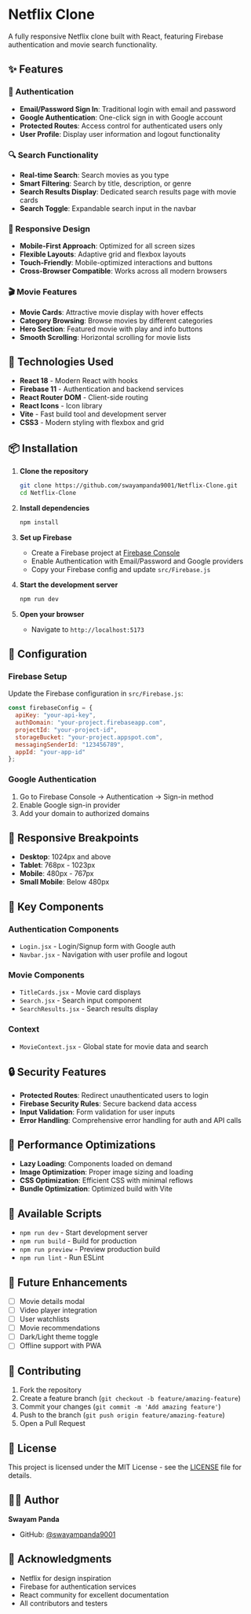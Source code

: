 # Netflix Clone

A fully responsive Netflix clone built with React, featuring Firebase authentication and movie search functionality.

## ✨ Features

### 🔐 Authentication
- **Email/Password Sign In**: Traditional login with email and password
- **Google Authentication**: One-click sign in with Google account
- **Protected Routes**: Access control for authenticated users only
- **User Profile**: Display user information and logout functionality

### 🔍 Search Functionality
- **Real-time Search**: Search movies as you type
- **Smart Filtering**: Search by title, description, or genre
- **Search Results Display**: Dedicated search results page with movie cards
- **Search Toggle**: Expandable search input in the navbar

### 📱 Responsive Design
- **Mobile-First Approach**: Optimized for all screen sizes
- **Flexible Layouts**: Adaptive grid and flexbox layouts
- **Touch-Friendly**: Mobile-optimized interactions and buttons
- **Cross-Browser Compatible**: Works across all modern browsers

### 🎬 Movie Features
- **Movie Cards**: Attractive movie display with hover effects
- **Category Browsing**: Browse movies by different categories
- **Hero Section**: Featured movie with play and info buttons
- **Smooth Scrolling**: Horizontal scrolling for movie lists

## 🚀 Technologies Used

- **React 18** - Modern React with hooks
- **Firebase 11** - Authentication and backend services
- **React Router DOM** - Client-side routing
- **React Icons** - Icon library
- **Vite** - Fast build tool and development server
- **CSS3** - Modern styling with flexbox and grid

## 📦 Installation

1. **Clone the repository**
   ```bash
   git clone https://github.com/swayampanda9001/Netflix-Clone.git
   cd Netflix-Clone
   ```

2. **Install dependencies**
   ```bash
   npm install
   ```

3. **Set up Firebase**
   - Create a Firebase project at [Firebase Console](https://console.firebase.google.com/)
   - Enable Authentication with Email/Password and Google providers
   - Copy your Firebase config and update `src/Firebase.js`

4. **Start the development server**
   ```bash
   npm run dev
   ```

5. **Open your browser**
   - Navigate to `http://localhost:5173`

## 🔧 Configuration

### Firebase Setup
Update the Firebase configuration in `src/Firebase.js`:

```javascript
const firebaseConfig = {
  apiKey: "your-api-key",
  authDomain: "your-project.firebaseapp.com",
  projectId: "your-project-id",
  storageBucket: "your-project.appspot.com",
  messagingSenderId: "123456789",
  appId: "your-app-id"
};
```

### Google Authentication
1. Go to Firebase Console → Authentication → Sign-in method
2. Enable Google sign-in provider
3. Add your domain to authorized domains

## 📱 Responsive Breakpoints

- **Desktop**: 1024px and above
- **Tablet**: 768px - 1023px
- **Mobile**: 480px - 767px
- **Small Mobile**: Below 480px

## 🎨 Key Components

### Authentication Components
- `Login.jsx` - Login/Signup form with Google auth
- `Navbar.jsx` - Navigation with user profile and logout

### Movie Components
- `TitleCards.jsx` - Movie card displays
- `Search.jsx` - Search input component
- `SearchResults.jsx` - Search results display

### Context
- `MovieContext.jsx` - Global state for movie data and search

## 🔒 Security Features

- **Protected Routes**: Redirect unauthenticated users to login
- **Firebase Security Rules**: Secure backend data access
- **Input Validation**: Form validation for user inputs
- **Error Handling**: Comprehensive error handling for auth and API calls

## 🚀 Performance Optimizations

- **Lazy Loading**: Components loaded on demand
- **Image Optimization**: Proper image sizing and loading
- **CSS Optimization**: Efficient CSS with minimal reflows
- **Bundle Optimization**: Optimized build with Vite

## 📄 Available Scripts

- `npm run dev` - Start development server
- `npm run build` - Build for production
- `npm run preview` - Preview production build
- `npm run lint` - Run ESLint

## 🌟 Future Enhancements

- [ ] Movie details modal
- [ ] Video player integration
- [ ] User watchlists
- [ ] Movie recommendations
- [ ] Dark/Light theme toggle
- [ ] Offline support with PWA

## 🤝 Contributing

1. Fork the repository
2. Create a feature branch (`git checkout -b feature/amazing-feature`)
3. Commit your changes (`git commit -m 'Add amazing feature'`)
4. Push to the branch (`git push origin feature/amazing-feature`)
5. Open a Pull Request

## 📝 License

This project is licensed under the MIT License - see the [LICENSE](LICENSE) file for details.

## 👨‍💻 Author

**Swayam Panda**
- GitHub: [@swayampanda9001](https://github.com/swayampanda9001)

## 🙏 Acknowledgments

- Netflix for design inspiration
- Firebase for authentication services
- React community for excellent documentation
- All contributors and testers
